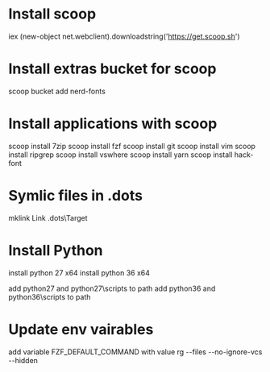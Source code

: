# Install scoop
iex (new-object net.webclient).downloadstring('https://get.scoop.sh')

# Install extras bucket for scoop
scoop bucket add nerd-fonts

# Install applications with scoop
scoop install 7zip
scoop install fzf
scoop install git
scoop install vim
scoop install ripgrep
scoop install vswhere
scoop install yarn
scoop install hack-font

# Symlic files in .dots
mklink Link .dots\Target

# Install Python
install python 27 x64
install python 36 x64

add python27 and python27\scripts to path
add python36 and python36\scripts to path

# Update env vairables

add variable FZF_DEFAULT_COMMAND with value rg --files --no-ignore-vcs --hidden

